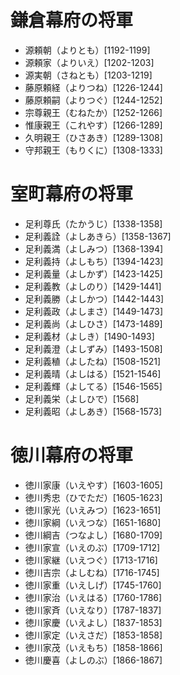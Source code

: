 # 鎌倉幕府の将軍
* 源頼朝（よりとも）[1192-1199]
* 源頼家（よりいえ）[1202-1203]
* 源実朝（さねとも）[1203-1219]
* 藤原頼経（よりつね）[1226-1244]
* 藤原頼嗣（よりつぐ）[1244-1252]
* 宗尊親王（むねたか）[1252-1266]
* 惟康親王（これやす）[1266-1289]
* 久明親王（ひさあき）[1289-1308]
* 守邦親王（もりくに）[1308-1333]

# 室町幕府の将軍
* 足利尊氏（たかうじ）[1338-1358]
* 足利義詮（よしあきら）[1358-1367]
* 足利義満（よしみつ）[1368-1394]
* 足利義持（よしもち）[1394-1423]
* 足利義量（よしかず）[1423-1425]
* 足利義教（よしのり）[1429-1441]
* 足利義勝（よしかつ）[1442-1443]
* 足利義政（よしまさ）[1449-1473]
* 足利義尚（よしひさ）[1473-1489]
* 足利義材（よしき）[1490-1493]
* 足利義澄（よしずみ）[1493-1508]
* 足利義稙（よしたね）[1508-1521]
* 足利義晴（よしはる）[1521-1546]
* 足利義輝（よしてる）[1546-1565]
* 足利義栄（よしひで）[1568]
* 足利義昭（よしあき）[1568-1573]

# 徳川幕府の将軍
* 徳川家康（いえやす）[1603-1605]
* 徳川秀忠（ひでただ）[1605-1623]
* 徳川家光（いえみつ）[1623-1651]
* 徳川家綱（いえつな）[1651-1680]
* 徳川綱吉（つなよし）[1680-1709]
* 徳川家宣（いえのぶ）[1709-1712]
* 徳川家継（いえつぐ）[1713-1716]
* 徳川吉宗（よしむね）[1716-1745]
* 徳川家重（いえしげ）[1745-1760]
* 徳川家治（いえはる）[1760-1786]
* 徳川家斉（いえなり）[1787-1837]
* 徳川家慶（いえよし）[1837-1853]
* 徳川家定（いえさだ）[1853-1858]
* 徳川家茂（いえもち）[1858-1866]
* 徳川慶喜（よしのぶ）[1866-1867]
